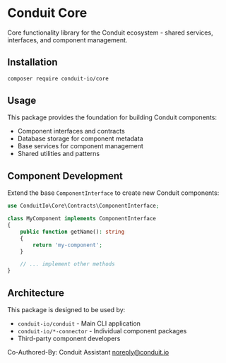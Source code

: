 # Conduit Core

Core functionality library for the Conduit ecosystem - shared services, interfaces, and component management.

## Installation

```bash
composer require conduit-io/core
```

## Usage

This package provides the foundation for building Conduit components:

- Component interfaces and contracts
- Database storage for component metadata
- Base services for component management
- Shared utilities and patterns

## Component Development

Extend the base `ComponentInterface` to create new Conduit components:

```php
use ConduitIo\Core\Contracts\ComponentInterface;

class MyComponent implements ComponentInterface
{
    public function getName(): string
    {
        return 'my-component';
    }

    // ... implement other methods
}
```

## Architecture

This package is designed to be used by:
- `conduit-io/conduit` - Main CLI application
- `conduit-io/*-connector` - Individual component packages
- Third-party component developers

Co-Authored-By: Conduit Assistant <noreply@conduit.io>
